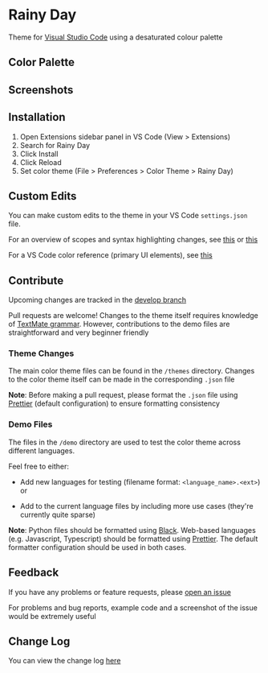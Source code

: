 # Rainy Day

Theme for [Visual Studio Code](https://code.visualstudio.com/) using a desaturated colour palette

## Color Palette

## Screenshots

## Installation

1. Open Extensions sidebar panel in VS Code (View > Extensions)
2. Search for Rainy Day
3. Click Install
4. Click Reload
5. Set color theme (File > Preferences > Color Theme > Rainy Day)

## Custom Edits

You can make custom edits to the theme in your VS Code `settings.json` file.

For an overview of scopes and syntax highlighting changes, see [this](https://www.sublimetext.com/docs/3/scope_naming.html) or [this](https://code.visualstudio.com/docs/extensions/themes-snippets-colorizers#_textmate-theme-rules)

For a VS Code color reference (primary UI elements), see [this](https://code.visualstudio.com/docs/getstarted/theme-color-reference)

## Contribute

Upcoming changes are tracked in the [develop branch](https://github.com/sho-87/vscode-rainy-day/tree/develop)

Pull requests are welcome! Changes to the theme itself requires knowledge of [TextMate grammar](https://code.visualstudio.com/docs/extensions/themes-snippets-colorizers#_textmate-theme-rules). However, contributions to the demo files are straightforward and very beginner friendly

### Theme Changes

The main color theme files can be found in the `/themes` directory. Changes to the color theme itself can be made in the corresponding `.json` file

**Note**: Before making a pull request, please format the `.json` file using [Prettier](https://github.com/prettier/prettier) (default configuration) to ensure formatting consistency

### Demo Files

The files in the `/demo` directory are used to test the color theme across different languages.

Feel free to either:

- Add new languages for testing (filename format: `<language_name>.<ext>`) or

- Add to the current language files by including more use cases (they're currently quite sparse)

**Note**: Python files should be formatted using [Black](https://github.com/ambv/black). Web-based languages (e.g. Javascript, Typescript) should be formatted using [Prettier](https://github.com/prettier/prettier). The default formatter configuration should be used in both cases.

## Feedback

If you have any problems or feature requests, please [open an issue](https://github.com/sho-87/vscode-rainy-day/issues/new)

For problems and bug reports, example code and a screenshot of the issue would be extremely useful

## Change Log

You can view the change log [here](CHANGELOG.md)
